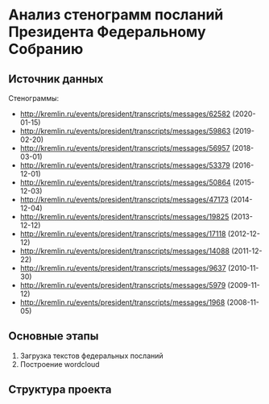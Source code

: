 # Анализ стенограмм посланий Президента Федеральному Собранию

## Источник данных
Стенограммы:
- http://kremlin.ru/events/president/transcripts/messages/62582 (2020-01-15)
- http://kremlin.ru/events/president/transcripts/messages/59863 (2019-02-20)
- http://kremlin.ru/events/president/transcripts/messages/56957 (2018-03-01)
- http://kremlin.ru/events/president/transcripts/messages/53379 (2016-12-01)
- http://kremlin.ru/events/president/transcripts/messages/50864 (2015-12-03)
- http://kremlin.ru/events/president/transcripts/messages/47173 (2014-12-04)
- http://kremlin.ru/events/president/transcripts/messages/19825 (2013-12-12)
- http://kremlin.ru/events/president/transcripts/messages/17118 (2012-12-12)
- http://kremlin.ru/events/president/transcripts/messages/14088 (2011-12-22)
- http://kremlin.ru/events/president/transcripts/messages/9637 (2010-11-30)
- http://kremlin.ru/events/president/transcripts/messages/5979 (2009-11-12)
- http://kremlin.ru/events/president/transcripts/messages/1968 (2008-11-05)

## Основные этапы
1. Загрузка текстов федеральных посланий
2. Построение wordcloud
  

## Структура проекта
